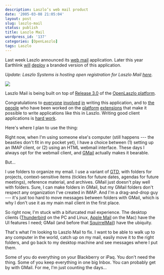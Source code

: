 ```yaml
---
description: Laszlo’s web mail product
date: '2005-03-08 21:05:04'
layout: post
slug: laszlo-mail
status: publish
title: Laszlo Mail
wordpress_id: '137'
categories: [OpenLaszlo]
tags: Laszlo
---
```


Last week Laszlo announced its [web mail](http://www.laszlosystems.com/products/modules/mail.php) application.  Later this year Earthlink [will](http://www.informationweek.com/story/showArticle.jhtml?articleID=60405148) [deploy](http://www.pcmag.com/article2/0,1759,1772371,00.asp) a branded version of this application.

*Update: Laszlo Systems is hosting open registration for Laszlo Mail [here](http://www.laszlomail.com).*

![](/images/2005/laszlo-mail.jpg)

Laszlo Mail is being built on top of [Release 3.0](http://openlaszlo.org/wiki/LPS_3.0) of the [OpenLaszlo platform](http://openlaszlo.org).

Congratulations to [everyone](http://www.ultrasaurus.com/) [involved](http://www.antisleep.com/) [in](http://www.donhopkins.com/) writing this application, and to [the](http://people.csail.mit.edu/people/hqm/) [people](http://pt.withy.org) who have been worked on the [platform](http://openlaszlo.org/wiki/Serverless_Deployment) [extensions](http://openlaszlo.org/wiki/Dynamic_Libraries) that make it possible to write applications like this in Laszlo.  Writing good client applications is [hard work](http://www.davidtemkin.com/mtarchive/000002.html).

Here's where I plan to use the thing:

Right now, when I'm using someone else's computer (still happens --- the beasties don't fit in my pocket yet), I have a choice between (1) setting up an IMAP client, or (2) using an HTML webmail interface.  These days I always opt for the webmail client, and [GMail](http://gmail.com) actually makes it bearable.

But...

I use folders to organize my email.  I use a variant of [GTD](http://www.davidco.com/), with folders for projects, context-sensitive items (tickles for future dates, agendas for future meetings), reference material, and archives.  GMail just doesn't play well with folders.  Sure, I can make folders in GMail, but my GMail folders don't respect any organization I've created in IMAP.  And I'm a drag-and-drop guy --- it's just too hard to move messages between folders with GMail, which is why I don't use it as my main mail client in the first place.

So right now, I'm stuck with a bifurcated mail experience.  The desktop clients ([Thunderbird](http://www.mozilla.org/projects/thunderbird/) on the PC and Linux, [Apple Mail](http://www.apple.com/macosx/features/mail/) on the Mac) have the UI features I need; GMail (and before that [SquirrelMail](http://www.squirrelmail.org/)) have the ubiquity.

That's what I'm looking to Laszlo Mail to fix.  I want to be able to walk up to any computer in the world, catch up on my mail, easily move it to the right folders, and go back to my desktop machine and see messages where I put them.

Some of you do everything on your Blackberry or iPaq.  You don't need the thing.  Some of you keep everything in one big Inbox.  You can probably get by with GMail.  For me, I'm just counting the days...

